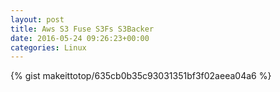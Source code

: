 ```yaml
---
layout: post                                                                                                              
title: Aws S3 Fuse S3Fs S3Backer                                                                                                                       
date: 2016-05-24 09:26:23+00:00                                                                                                                        
categories: Linux                                                                                                                
---                                                                                                                              
```


{% gist makeittotop/635cb0b35c93031351bf3f02aeea04a6 %}                                                                                                           

